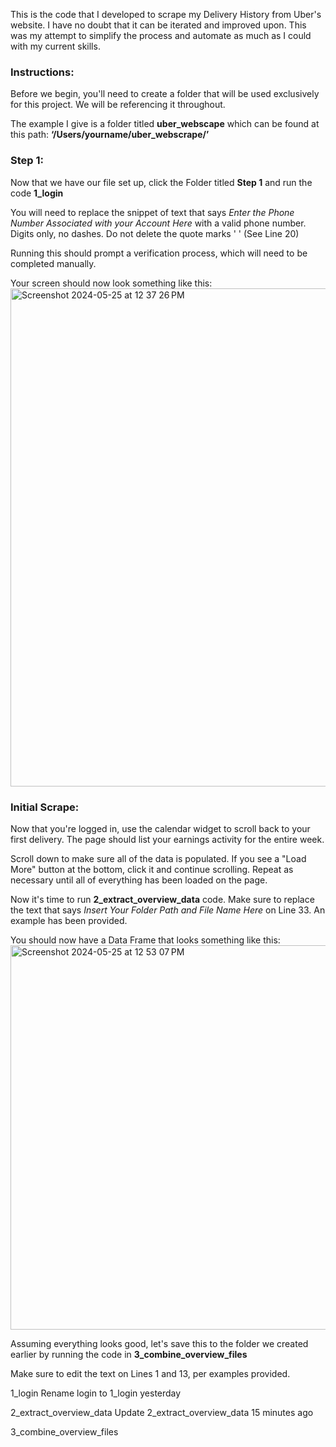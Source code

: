 This is the code that I developed to scrape my Delivery History from Uber's website. I have no doubt that it can be iterated and improved upon. This was my attempt to simplify the process and automate as much as I could with my current skills.

### Instructions:

Before we begin, you'll need to create a folder that will be used exclusively for this project. We will be referencing it throughout.

The example I give is a folder titled **uber_webscape** which can be found at this path:
**‘/Users/yourname/uber_webscrape/’**

### Step 1:

Now that we have our file set up, click the Folder titled **Step 1** and run the code **1_login**

You will need to replace the snippet of text that says _Enter the Phone Number Associated with your Account Here_ with a valid phone number. Digits only, no dashes. Do not delete the quote marks ' '  (See Line 20)

Running this should prompt a verification process, which will need to be completed manually.

Your screen should now look something like this: <img width="797" alt="Screenshot 2024-05-25 at 12 37 26 PM" src="https://github.com/ThatOneGuy1821/Scraping-Your-Uber-Driver-Data/assets/142834049/d7fda5a2-b52c-41e3-964a-0e1e12e2616e">

### Initial Scrape:

Now that you're logged in, use the calendar widget to scroll back to your first delivery. The page should list your earnings activity for the entire week.

Scroll down to make sure all of the data is populated. If you see a "Load More" button at the bottom, click it and continue scrolling. Repeat as necessary until all of everything has been loaded on the page.

Now it's time to run **2_extract_overview_data** code. Make sure to replace the text that says _Insert Your Folder Path and File Name Here_ on Line 33. An example has been provided.

You should now have a Data Frame that looks something like this: <img width="615" alt="Screenshot 2024-05-25 at 12 53 07 PM" src="https://github.com/ThatOneGuy1821/Scraping-Your-Uber-Driver-Data/assets/142834049/cff87b0c-2a7f-4b9c-94fd-69e9d5431837">



Assuming everything looks good, let's save this to the folder we created earlier by running the code in **3_combine_overview_files** 

Make sure to edit the text on Lines 1 and 13, per examples provided.











1_login
Rename login to 1_login
yesterday

2_extract_overview_data
Update 2_extract_overview_data
15 minutes ago

3_combine_overview_files
